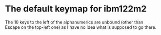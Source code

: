 # The default keymap for ibm122m2
The 10 keys to the left of the alphanumerics are unbound (other than Escape on the top-left one) as I have no idea what is supposed to go there. 
